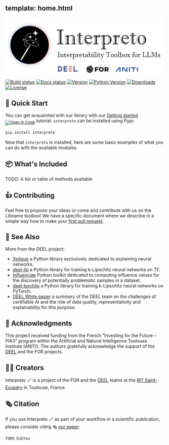template: home.html
---

![Interpreto: Interpretability Toolkit for LLMs](assets/img/interpreto_banner.png)

[![Build status](https://img.shields.io/github/actions/workflow/status/FOR-sight-ai/interpreto/build.yml?branch=main)](https://github.com/FOR-sight-ai/interpreto/actions?query=workflow%3Abuild)
[![Docs status](https://img.shields.io/readthedocs/interpreto)](TODO)
[![Version](https://img.shields.io/pypi/v/interpreto?color=blue)](https://pypi.org/project/interpreto/)
[![Python Version](https://img.shields.io/pypi/pyversions/interpreto.svg?color=blue)](https://pypi.org/project/interpreto/)
[![Downloads](https://static.pepy.tech/badge/interpreto)](https://pepy.tech/project/interpreto)
[![License](https://img.shields.io/github/license/FOR-sight-ai/interpreto)](https://github.com/FOR-sight-ai/interpreto/blob/main/LICENSE)

## 🚀 Quick Start

You can get acquainted with our library with our [Getting started](TODO) <sub> [![Open In Colab](https://colab.research.google.com/assets/colab-badge.svg)](TODO)</sub> tutorial. `interpreto` can be installed using Pypi:

```python
pip install interpreto
```

Now that `interpreto` is installed, here are some basic examples of what you can do with the available modules.

## 📦 What's Included

TODO: A list or table of methods available

## 👍 Contributing

Feel free to propose your ideas or come and contribute with us on the Libname toolbox! We have a specific document where we describe in a simple way how to make your [first pull request](docs/contributing.md).

## 👀 See Also

More from the DEEL project:

- [Xplique](https://github.com/deel-ai/xplique) a Python library exclusively dedicated to explaining neural networks.
- [deel-lip](https://github.com/deel-ai/deel-lip) a Python library for training k-Lipschitz neural networks on TF.
- [Influenciae](https://github.com/deel-ai/influenciae) Python toolkit dedicated to computing influence values for the discovery of potentially problematic samples in a dataset.
- [deel-torchlip](https://github.com/deel-ai/deel-torchlip) a Python library for training k-Lipschitz neural networks on PyTorch.
- [DEEL White paper](https://arxiv.org/abs/2103.10529) a summary of the DEEL team on the challenges of certifiable AI and the role of data quality, representativity and explainability for this purpose.

## 🙏 Acknowledgments

This project received funding from the French ”Investing for the Future – PIA3” program within the Artificial and Natural Intelligence Toulouse Institute (ANITI). The authors gratefully acknowledge the support of the [DEEL](https://www.deel.ai) and the FOR projects.

## 👨‍🎓 Creators

Interpreto 🪄 is a project of the FOR and the [DEEL](https://www.deel.ai) teams at the [IRT Saint-Exupéry](https://www.irt-saintexupery.com/) in Toulouse, France.


## 🗞️ Citation

If you use Interpreto 🪄 as part of your workflow in a scientific publication, please consider citing 🗞️ [our paper](TODO):

```
TODO bibtex
```
